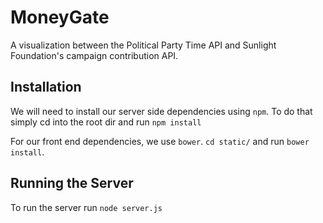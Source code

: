 MoneyGate
=========

A visualization between the Political Party Time API and Sunlight Foundation's campaign contribution API.

Installation
------------
We will need to install our server side dependencies using `npm`. To do that simply cd into the root dir and run `npm install`

For our front end dependencies, we use `bower`. `cd static/` and run `bower install`.

Running the Server
------------------
To run the server run `node server.js`
